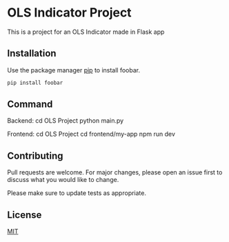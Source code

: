 # OLS Indicator Project

This is a project for an OLS Indicator made in Flask app

## Installation

Use the package manager [pip](https://pip.pypa.io/en/stable/) to install foobar.

```bash
pip install foobar
```

## Command

Backend:
cd OLS Project
python main.py

Frontend:
cd OLS Project
cd frontend/my-app
npm run dev

## Contributing

Pull requests are welcome. For major changes, please open an issue first
to discuss what you would like to change.

Please make sure to update tests as appropriate.

## License

[MIT](https://choosealicense.com/licenses/mit/)